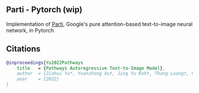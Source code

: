 ## Parti - Pytorch (wip)

Implementation of <a href="https://parti.research.google/">Parti</a>, Google's pure attention-based text-to-image neural network, in Pytorch

## Citations

```bibtex
@inproceedings{Yu2022Pathways
    title   = {Pathways Autoregressive Text-to-Image Model},
    author  = {Jiahui Yu*, Yuanzhong Xu†, Jing Yu Koh†, Thang Luong†, Gunjan Baid†, Zirui Wang†, Vijay Vasudevan†, Alexander Ku†, Yinfei Yang, Burcu Karagol Ayan, Ben Hutchinson, Wei Han, Zarana Parekh, Xin Li, Han Zhang, Jason Baldridge†, Yonghui Wu*},
    year    = {2022}
}
```
